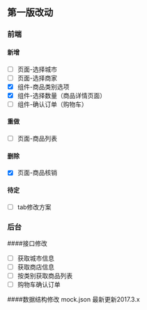 ## 第一版改动

### 前端
#### 新增
- [ ] 页面-选择城市
- [ ] 页面-选择商家
- [x] 组件-商品类别选项
- [x] 组件-选择数量（商品详情页面）
- [ ] 组件-确认订单（购物车）

#### 重做
- [ ] 页面-商品列表

#### 删除
- [x] 页面-商品核销

#### 待定
- [ ] tab修改方案

### 后台
####接口修改
- [ ] 获取城市信息
- [ ] 获取商店信息
- [ ] 按类别获取商品列表
- [ ] 购物车确认订单

####数据结构修改
mock.json 最新更新2017.3.x
